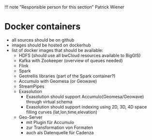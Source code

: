!!! note "Responsible person for this section"
    Patrick Wiener

# Docker containers

- all sources should be on github
- images should be hosted on dockerhub
- list of docker images that should be available:
    - HDFS (should use all bwCloud resources available to BigGIS)
    - Kafka with Zookeeper (overview of queues needed)
    - Flink
    - Spark
    - Geotrellis libraries (part of the Spark container?)
    - Accumulo with Geomesa (or Geowave)
    - StreamPipes
    - Exasolution
        - Exasolution should support Accumulo(Geomesa/Geowave) through virtual schema
        - Exasolution should support indexing using 2D, 3D, 4D space filling curves (lat,lon,time,elevation)
    - Geo-Server
        - mit Plugin für Accumulo
        - zur Transformation von Formaten
        - auch als Datenquelle für Cadenza
